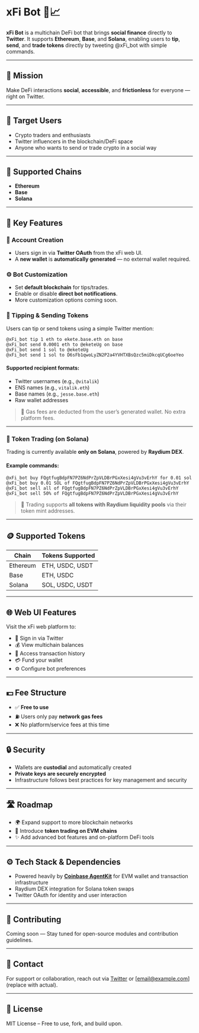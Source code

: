 # xFi Bot 🤖📈

**xFi Bot** is a multichain DeFi bot that brings **social finance** directly to **Twitter**. It supports **Ethereum**, **Base**, and **Solana**, enabling users to **tip**, **send**, and **trade tokens** directly by tweeting @xFi_bot with simple commands.

---

## 🌟 Mission

Make DeFi interactions **social**, **accessible**, and **frictionless** for everyone — right on Twitter.

---

## 👥 Target Users

- Crypto traders and enthusiasts
- Twitter influencers in the blockchain/DeFi space
- Anyone who wants to send or trade crypto in a social way

---

## 🔗 Supported Chains

- **Ethereum**
- **Base**
- **Solana**

---

## 🧩 Key Features

### 🔐 Account Creation

- Users sign in via **Twitter OAuth** from the xFi web UI.
- A **new wallet** is **automatically generated** — no external wallet required.

### ⚙️ Bot Customization

- Set **default blockchain** for tips/trades.
- Enable or disable **direct bot notifications**.
- More customization options coming soon.

### 💸 Tipping & Sending Tokens

Users can tip or send tokens using a simple Twitter mention:

```text
@xFi_bot tip 1 eth to ekete.base.eth on base
@xFi_bot send 0.0001 eth to @eketeUg on base
@xFi_bot send 1 sol to @eketeUg
@xFi_bot send 1 sol to D6sFb1qwoLyZN2P2a4YVHTXBsQzc5miDkcqUCg6oeYeo
```

#### Supported recipient formats:

- Twitter usernames (e.g., `@vitalik`)
- ENS names (e.g., `vitalik.eth`)
- Base names (e.g., `jesse.base.eth`)
- Raw wallet addresses

> 🧾 Gas fees are deducted from the user’s generated wallet. No extra platform fees.

---

### 💱 Token Trading (on Solana)

Trading is currently available **only on Solana**, powered by **Raydium DEX**.

#### Example commands:

```text
@xFi_bot buy FQgtfugBdpFN7PZ6NdPrZpVLDBrPGxXesi4gVu3vErhY for 0.01 sol
@xFi_bot buy 0.01 SOL of FQgtfugBdpFN7PZ6NdPrZpVLDBrPGxXesi4gVu3vErhY
@xFi_bot sell all of FQgtfugBdpFN7PZ6NdPrZpVLDBrPGxXesi4gVu3vErhY
@xFi_bot sell 50% of FQgtfugBdpFN7PZ6NdPrZpVLDBrPGxXesi4gVu3vErhY
```

> 🔁 Trading supports **all tokens with Raydium liquidity pools** via their token mint addresses.

---

## 🪙 Supported Tokens

| Chain    | Tokens Supported |
| -------- | ---------------- |
| Ethereum | ETH, USDC, USDT  |
| Base     | ETH, USDC        |
| Solana   | SOL, USDC, USDT  |

---

## 🌐 Web UI Features

Visit the xFi web platform to:

- 🔐 Sign in via Twitter
- 💰 View multichain balances
- 📜 Access transaction history
- 💳 Fund your wallet
- ⚙️ Configure bot preferences

---

## 💵 Fee Structure

- ✅ **Free to use**
- ⛽ Users only pay **network gas fees**
- ❌ No platform/service fees at this time

---

## 🔒 Security

- Wallets are **custodial** and automatically created
- **Private keys are securely encrypted**
- Infrastructure follows best practices for key management and security

---

## 🛣️ Roadmap

- 🌍 Expand support to more blockchain networks
- 💱 Introduce **token trading on EVM chains**
- ✨ Add advanced bot features and on-platform DeFi tools

---

## ⚙️ Tech Stack & Dependencies

- Powered heavily by **[Coinbase AgentKit](https://github.com/coinbase/agentkit)** for EVM wallet and transaction infrastructure
- Raydium DEX integration for Solana token swaps
- Twitter OAuth for identity and user interaction

---

## 🤝 Contributing

Coming soon — Stay tuned for open-source modules and contribution guidelines.

---

## 📩 Contact

For support or collaboration, reach out via [Twitter](https://twitter.com/xFi_bot) or [email@example.com] (replace with actual).

---

## 📝 License

MIT License – Free to use, fork, and build upon.
